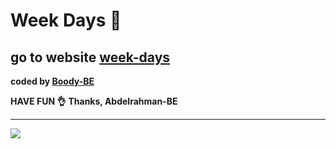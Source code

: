# Week Days 📲
## go to website [week-days]( https://week-days.herokuapp.com/)
<b>coded by [Boody-BE](https://github.com/Boody2004/week-days)</b>

**HAVE FUN 👌**
**Thanks, Abdelrahman-BE**


---

![](https://i.imgur.com/NvAMkI8.png)
